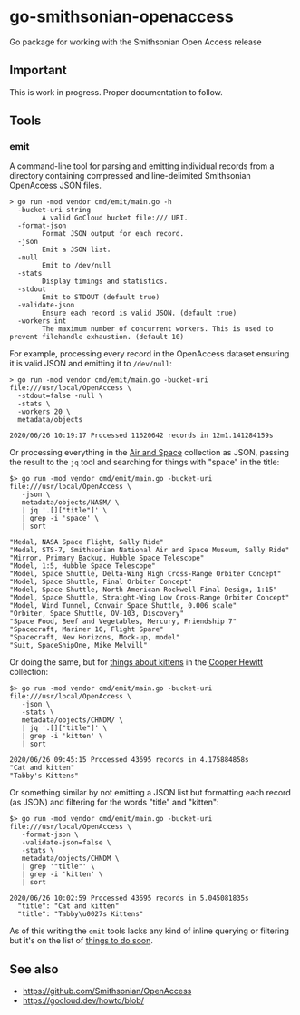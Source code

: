 # go-smithsonian-openaccess

Go package for working with the Smithsonian Open Access release

## Important

This is work in progress. Proper documentation to follow.

## Tools

### emit

A command-line tool for parsing and emitting individual records from a directory containing compressed and line-delimited Smithsonian OpenAccess JSON files.

```
> go run -mod vendor cmd/emit/main.go -h
  -bucket-uri string
    	A valid GoCloud bucket file:/// URI.
  -format-json
    	Format JSON output for each record.
  -json
    	Emit a JSON list.
  -null
    	Emit to /dev/null
  -stats
    	Display timings and statistics.
  -stdout
    	Emit to STDOUT (default true)
  -validate-json
    	Ensure each record is valid JSON. (default true)
  -workers int
    	The maximum number of concurrent workers. This is used to prevent filehandle exhaustion. (default 10)
```

For example, processing every record in the OpenAccess dataset ensuring it is valid JSON and emitting it to `/dev/null`:

```
> go run -mod vendor cmd/emit/main.go -bucket-uri file:///usr/local/OpenAccess \
  -stdout=false -null \
  -stats \
  -workers 20 \
  metadata/objects

2020/06/26 10:19:17 Processed 11620642 records in 12m1.141284159s
```

Or processing everything in the [Air and Space](https://airandspace.si.edu/collections) collection as JSON, passing the result to the `jq` tool and searching for things with "space" in the title:

```
$> go run -mod vendor cmd/emit/main.go -bucket-uri file:///usr/local/OpenAccess \
   -json \
   metadata/objects/NASM/ \
   | jq '.[]["title"]' \
   | grep -i 'space' \
   | sort

"Medal, NASA Space Flight, Sally Ride"
"Medal, STS-7, Smithsonian National Air and Space Museum, Sally Ride"
"Mirror, Primary Backup, Hubble Space Telescope"
"Model, 1:5, Hubble Space Telescope"
"Model, Space Shuttle, Delta-Wing High Cross-Range Orbiter Concept"
"Model, Space Shuttle, Final Orbiter Concept"
"Model, Space Shuttle, North American Rockwell Final Design, 1:15"
"Model, Space Shuttle, Straight-Wing Low Cross-Range Orbiter Concept"
"Model, Wind Tunnel, Convair Space Shuttle, 0.006 scale"
"Orbiter, Space Shuttle, OV-103, Discovery"
"Space Food, Beef and Vegetables, Mercury, Friendship 7"
"Spacecraft, Mariner 10, Flight Spare"
"Spacecraft, New Horizons, Mock-up, model"
"Suit, SpaceShipOne, Mike Melvill"
```

Or doing the same, but for [things about kittens](https://collection.cooperhewitt.org/objects/18382391/) in the [Cooper Hewitt](https://collection.cooperhewitt.org) collection:

```
$> go run -mod vendor cmd/emit/main.go -bucket-uri file:///usr/local/OpenAccess \
   -json \
   -stats \
   metadata/objects/CHNDM/ \
   | jq '.[]["title"]' \
   | grep -i 'kitten' \
   | sort

2020/06/26 09:45:15 Processed 43695 records in 4.175884858s
"Cat and kitten"
"Tabby's Kittens"
```

Or something similar by not emitting a JSON list but formatting each record (as JSON) and filtering for the words "title" and "kitten":

```
$> go run -mod vendor cmd/emit/main.go -bucket-uri file:///usr/local/OpenAccess \
   -format-json \
   -validate-json=false \
   -stats \
   metadata/objects/CHNDM \
   | grep '"title"' \
   | grep -i 'kitten' \
   | sort
   
2020/06/26 10:02:59 Processed 43695 records in 5.045081835s
  "title": "Cat and kitten"
  "title": "Tabby\u0027s Kittens"
```

As of this writing the `emit` tools lacks any kind of inline querying or filtering but it's on the list of [things to do soon](https://github.com/aaronland/go-smithsonian-openaccess/issues/1).

## See also

* https://github.com/Smithsonian/OpenAccess
* https://gocloud.dev/howto/blob/
